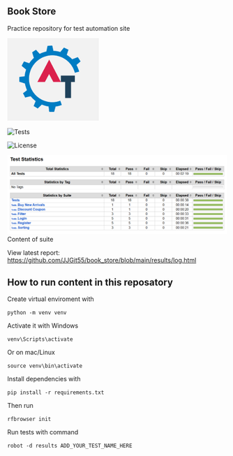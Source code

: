 ## Book Store
Practice repository for test automation site

![Logo](docs/logo_test.png)

![Tests](https://img.shields.io/badge/tests-passing-brightgreen)

![License](https://img.shields.io/badge/license-MIT-blue)

![Tests](docs/test.png)
Content of suite

View latest report: https://github.com/JJGit55/book_store/blob/main/results/log.html


## How to run content in this reposatory
Create virtual enviroment with

````
python -m venv venv
````

Activate it with Windows

````
venv\Scripts\activate 
````
Or on mac/Linux

````
source venv\bin\activate 
````

Install dependencies with

````
pip install -r requirements.txt
````
Then run

````
rfbrowser init
````

Run tests with command
````
robot -d results ADD_YOUR_TEST_NAME_HERE
````
